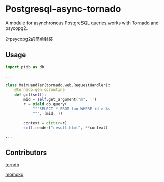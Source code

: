 # Postgresql-async-tornado
A module for asynchronous PostgreSQL queries,works with Tornado and psycopg2.

对psycopg2的简单封装


Usage
-----

```python
import ptdb as db

...

class MainHandler(tornado.web.RequestHandler):
    @tornado.gen.coroutine
    def get(self):
        mid = self.get_argument("m", '')
        r = yield db.query(
            """SELECT * FROM foo WHERE id > %s
            """, (mid, ))

        context = dict(r=r)
        self.render("result.html", **context)

...

```


Contributors
------------
[torndb](https://github.com/bdarnell/torndb)

[momoko](https://github.com/FSX/momoko)
